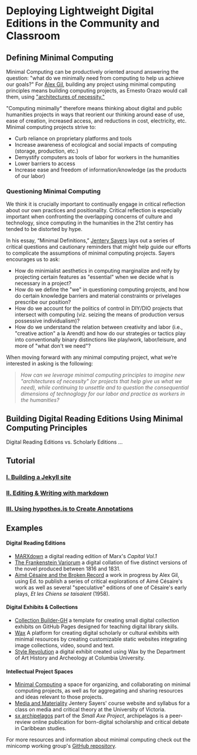 # Deploying Lightweight Digital Editions in the Community and Classroom 

## Defining Minimal Computing
Minimal Computing can be productively oriented around answering the question: "what do we minimally need from computing to help us achieve our goals?" For [Alex Gil](http://go-dh.github.io/mincomp/thoughts/2015/05/21/user-vs-learner/), building any project using minimal computing principles means building computing projects, as Ernesto Orazo would call them, using ["architectures of necessity."](http://architectureofnecessity.com/) 

"Computing minimally" therefore means thinking about digital and public humanities projects in ways that reorient our thinking around ease of use, ease of creation, increased access, and reductions in cost, electricity, etc. Minimal computing projects strive to:

* Curb reliance on proprietary platforms and tools
* Increase awareness of ecological and social impacts of computing (storage, production, etc.)
* Demystify computers as tools of labor for workers in the humanities
* Lower barriers to access
* Increase ease and freedom of information/knowledge (as the products of our labor)

### Questioning Minimal Computing

We think it is  crucially important to continually engage in critical reflection about our own practices and positionality. Critical reflection is especially important when confronting the overlapping concerns of culture and technology, since computing in the humanities in the 21st centiry has tended to be distorted by hype.

In his essay, “Minimal Definitions,” [Jentery Sayers](http://go-dh.github.io/mincomp/thoughts/2016/10/02/minimal-definitions/) lays out a series of critical questions and cautionary reminders that might help guide our efforts to complicate the assumptions of minimal computing projects. Sayers encourages us to ask:

* How do minimialist aesthetics in computing marginalize and reify by projecting certain features as "essential" when we decide what is necessary in a project? 
* How do we define the "we" in questioning computing projects, and how do certain knowledge barriers and material constraints or privelages prescribe our position?
* How do we account for the politics of control in DIY/DIO projects that intersect with computing (viz. seizing the means of production versus possessive individualism)?
* How do we understand the relation between creativity and labor (i.e., "creative action" a la Arendt) and how do our strategies or tactics play into conventionally binary distinctions like play/work, labor/leisure, and more of "what don't we need"?

When moving forward with any minimal computing project, what we’re interested in asking is the following: 

>*How can we leverage minimal computing principles to imagine new "architectures of necessity" (or projects that help give us what we need), while continuing to unsettle and to question the consequential dimensions of technoglogy for our labor and practice as workers in the humanities?*


## Building Digital Reading Editions Using Minimal Computing Principles

Digital Reading Editions vs. Scholarly Editions ... 

## Tutorial

### [I. Building a Jekyll site](/praxis-session/jekyll)

### [II. Editing & Writing with markdown](/praxis-session/markdown)

### [III. Using hypothes.is to Create Annotations](/praxis-session/hypothesis)

## Examples

#### Digital Reading Editions
* [MARXdown](https://MARXdown.github.io) a digital reading edition of Marx's *Capital Vol.1*
* [The Frankenstein Variorum](https://pghfrankenstein.github.io/Pittsburgh_Frankenstein/) a digital collation of five distinct versions of the novel produced between 1816 and 1831. 
* [Aimé Césaire and the Broken Record](https://via.hypothes.is/http://record.elotroalex.com/) a work in progress by Alex Gil, using Ed. to publish a series of critical explorations of Aimé Césaire's work as well as several "speculative" editions of one of Césaire's early plays, *Et les Chiens se taisaient* (1958).

#### Digital Exhibits & Collections
* [Collection Builder-GH](https://collectionbuilder.github.io/collectionbuilder-gh/) a template for creating small digital collection exhibits on GitHub Pages designed for teaching digital library skills.
* [Wax](https://minicomp.github.io/wax/) A platform for creating digital scholarly or cultural exhibits with minimal resources by creating customizable static websites integrating image collections, video, sound and text.
* [Style Revolution](https://stylerevolution.github.io/) a digital exhibit created using Wax by the Department of Art History and Archeology at Columbia University.

#### Intellectual Project Spaces
* [Minimal Computing](http://go-dh.github.io/mincomp/) a space for organizing, and collaborating on minimal computing projects, as well as for aggregating and sharing resources and ideas relevant to those projects.
* [Media and Materiality](https://jentery.github.io/cspt500/) Jentery Sayers' course website and syllabus for a class on media and critical theory at the University of Victoria.
* [sx archipelagos](http://smallaxe.net/sxarchipelagos/) part of the *Small Axe Project*, archipelagos is a peer-review online publication for born-digital scholarship and critical debate in Caribbean studies.

For more resources and information about minimal computing check out the minicomp working group's [GitHub repository](https://github.com/minicomp).


